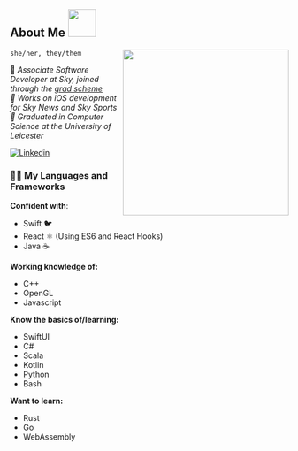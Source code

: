 <h2> About Me <img src="https://media0.giphy.com/media/QZy66oggJPGPJiAijf/giphy.gif" width="50"></h2>
<img align='right' src="https://cdn141.picsart.com/300081205147211.png" width="300">

`she/her, they/them`

<p>🌸 <em>Associate Software Developer at Sky, joined through the <a href="https://careers.sky.com/earlycareers/graduateprogrammes/">grad scheme</a></br>🌸 Works on iOS development for Sky News and Sky Sports</br>🌸 Graduated in Computer Science at the University of Leicester
</em></p>

[![Linkedin](https://img.shields.io/badge/-LinkedIn-blue?style=flat-square&logo=Linkedin&logoColor=white&link=https://www.linkedin.com/in/anna-hayhurst-98aa58140/)](https://www.linkedin.com/in/anna-hay#hurst-98aa58140/)


### ✍🏻 My Languages and Frameworks

**Confident with**:
* Swift 🐦
* React ⚛️ (Using ES6 and React Hooks)
* Java ☕

**Working knowledge of:**
* C++
* OpenGL
* Javascript

**Know the basics of/learning:**
* SwiftUI
* C#
* Scala
* Kotlin
* Python
* Bash

**Want to learn:**
* Rust
* Go
* WebAssembly
